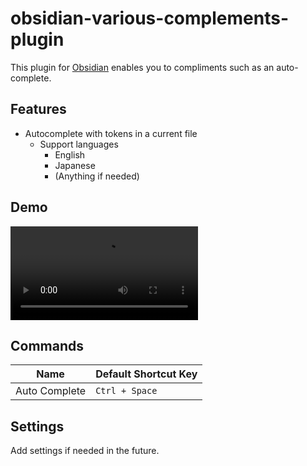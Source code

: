 obsidian-various-complements-plugin
===================================

This plugin for [Obsidian] enables you to compliments such as an auto-complete.


Features
--------

- Autocomplete with tokens in a current file
    - Support languages
        - English
        - Japanese
        - (Anything if needed)

Demo
----

![](demo/demo.mp4)


Commands
--------

| Name          | Default Shortcut Key |
| ------------- | -------------------- |
| Auto Complete | `Ctrl + Space`       |


Settings
--------

Add settings if needed in the future.

[Obsidian]: https://obsidian.md/
